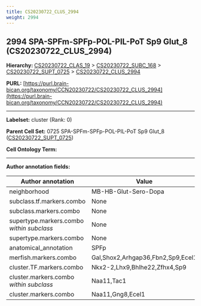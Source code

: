 ```yaml
---
title: CS20230722_CLUS_2994
weight: 2994
---
```

## 2994 SPA-SPFm-SPFp-POL-PIL-PoT Sp9 Glut_8 (CS20230722_CLUS_2994)
<b>Hierarchy: </b>
[CS20230722_CLAS_19](../CS20230722_CLAS_19) >
[CS20230722_SUBC_168](../CS20230722_SUBC_168) >
[CS20230722_SUPT_0725](../CS20230722_SUPT_0725) >
[CS20230722_CLUS_2994](../CS20230722_CLUS_2994)

**PURL:** [https://purl.brain-bican.org/taxonomy/CCN20230722/CS20230722_CLUS_2994](https://purl.brain-bican.org/taxonomy/CCN20230722/CS20230722_CLUS_2994)

---


**Labelset:** cluster (Rank: 0)

**Parent Cell Set:** 0725 SPA-SPFm-SPFp-POL-PIL-PoT Sp9 Glut_8 ([CS20230722_SUPT_0725](../CS20230722_SUPT_0725))



**Cell Ontology Term:** 

[MARKER GENES.]: #


---

[TRANSFERRED ANNOTATIONS.]: #


[AUTHOR ANNOTATION FIELDS.]: #


**Author annotation fields:**

| Author annotation | Value |
|-------------------|-------|
|neighborhood|MB-HB-Glut-Sero-Dopa|
|subclass.tf.markers.combo|None|
|subclass.markers.combo|None|
|supertype.markers.combo _within subclass_|None|
|supertype.markers.combo|None|
|anatomical_annotation|SPFp|
|merfish.markers.combo|Gal,Shox2,Arhgap36,Fbn2,Sp9,Ecel1|
|cluster.TF.markers.combo|Nkx2-2,Lhx9,Bhlhe22,Zfhx4,Sp9|
|cluster.markers.combo _within subclass_|Naa11,Tac1|
|cluster.markers.combo|Naa11,Gng8,Ecel1|

